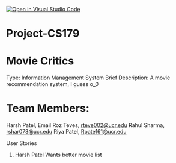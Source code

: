 [![Open in Visual Studio Code](https://classroom.github.com/assets/open-in-vscode-718a45dd9cf7e7f842a935f5ebbe5719a5e09af4491e668f4dbf3b35d5cca122.svg)](https://classroom.github.com/online_ide?assignment_repo_id=11509562&assignment_repo_type=AssignmentRepo)
# Project-CS179


# Movie Critics
Type: Information Management System
Brief Description: 
A movie recommendation system, I guess o_0



# Team Members:
Harsh Patel, Email
Roz Teves, rteve002@ucr.edu
Rahul Sharma, rshar073@ucr.edu
Riya Patel, Rpate161@ucr.edu



User Stories

1. Harsh Patel
Wants better movie list

